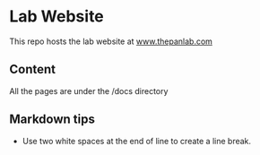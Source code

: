 # Lab Website
This repo hosts the lab website at www.thepanlab.com

## Content
All the pages are under the /docs directory

## Markdown tips
- Use two white spaces at the end of line to create a line break.
